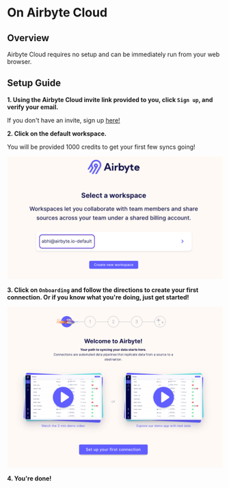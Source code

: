 # On Airbyte Cloud

## Overview

Airbyte Cloud requires no setup and can be immediately run from your web browser.

## Setup Guide

**1. Using the Airbyte Cloud invite link provided to you, click `Sign up`, and verify your email.**

If you don't have an invite, sign up [here!](https://airbyte.com/cloud-waitlist)

**2. Click on the default workspace.**

You will be provided 1000 credits to get your first few syncs going!

![](../.gitbook/assets/cloud_onboarding.png)

**3. Click on `Onboarding` and follow the directions to create your first connection. Or if you know what you're doing, just get started!**

![](../.gitbook/assets/cloud_connection_onboarding.png)

**4. You're done!**

